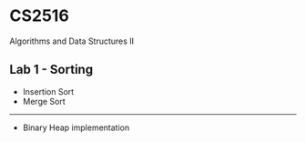 # CS2516

Algorithms and Data Structures II

## Lab 1 - Sorting

- Insertion Sort
- Merge Sort

---

- Binary Heap implementation
